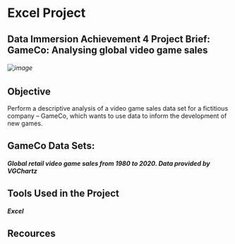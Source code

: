 # Excel Project
## Data Immersion Achievement 4 Project Brief: GameCo: Analysing global video game sales

###### ![image](https://www.google.com/url?sa=i&url=https%3A%2F%2Fgameco.com%2F&psig=AOvVaw1jna53byWZNMHIXLwt4K9A&ust=1678308590510000&source=images&cd=vfe&ved=0CBAQjRxqFwoTCNDTqe3Yyv0CFQAAAAAdAAAAABAE.png)

## Objective
Perform a descriptive analysis of a video game sales data set for a fictitious company – GameCo, which wants to use data to inform the development of new games. 

## GameCo Data Sets:
##### Global retail video game sales from 1980 to 2020. Data provided by VGChartz

## Tools Used in the Project
##### Excel 

## Recources
